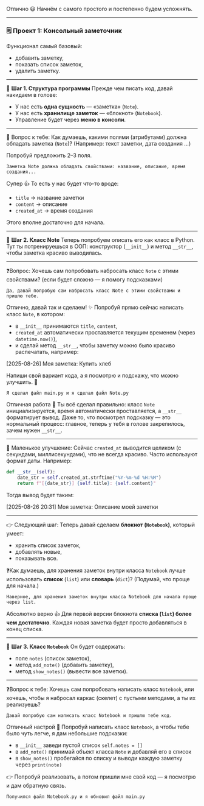 Отлично 😃
Начнём с самого простого и постепенно будем усложнять.

---

### 🗒️ Проект 1: Консольный заметочник

Функционал самый базовый:

* добавить заметку,
* показать список заметок,
* удалить заметку.

---

📍 **Шаг 1. Структура программы**
Прежде чем писать код, давай накидаем в голове:

* У нас есть **одна сущность** — «заметка» (`Note`).
* У нас есть **хранилище заметок** — «блокнот» (`Notebook`).
* Управление будет через **меню в консоли**.

---

🔎 Вопрос к тебе:
Как думаешь, какими полями (атрибутами) должна обладать заметка (`Note`)?
(Например: текст заметки, дата создания …)

Попробуй предложить 2–3 поля.

```
Заметка Note должна обладать свойствами: название, описание, время создания...
```

Супер 👍
То есть у нас будет что-то вроде:

* `title` → название заметки
* `content` → описание
* `created_at` → время создания

Этого вполне достаточно для начала.

---

📍 **Шаг 2. Класс Note**
Теперь попробуем описать его как класс в Python.
Тут ты потренируешься в ООП: конструктор (`__init__`) и метод `__str__`, чтобы заметка красиво выводилась.

---

❓Вопрос:
Хочешь сам попробовать набросать класс `Note` с этими свойствами?
(если будет сложно — я помогу подсказками)

```
Да, давай попробую сам набросать класс Note с этими свойствами и пришлю тебе.
```

Отлично, давай так и сделаем! ✨
Попробуй прямо сейчас написать класс `Note`, в котором:

* в `__init__` принимаются `title`, `content`,
* `created_at` автоматически проставляется текущим временем (через `datetime.now()`),
* и сделай метод `__str__`, чтобы заметку можно было красиво распечатать, например:

[2025-08-26] Моя заметка: Купить хлеб

Напиши свой вариант кода, а я посмотрю и подскажу, что можно улучшить. 🚀

```
Я сделал файл main.py и я сделал файл Note.py
```

Отличная работа 👏
Ты всё сделал правильно: класс `Note` инициализируется, время автоматически проставляется, а `__str__` форматирует вывод. Даже то, что посмотрел подсказку — это нормальный процесс: главное, теперь у тебя в голове закрепилось, зачем нужен `__str__`.

---

📍 Маленькое улучшение:
Сейчас `created_at` выводится целиком (с секундами, миллисекундами), что не всегда красиво. Часто используют формат даты. Например:

```python
def __str__(self):
    date_str = self.created_at.strftime("%Y-%m-%d %H:%M")
    return f"[{date_str}] {self.title}: {self.content}"
```

Тогда вывод будет таким:

[2025-08-26 20:31] Моя заметка: Описание моей заметки

---

👉 Следующий шаг:
Теперь давай сделаем **блокнот (`Notebook`)**, который умеет:

* хранить список заметок,
* добавлять новые,
* показывать все.

❓Как думаешь, для хранения заметок внутри класса `Notebook` лучше использовать **список** (`list`) или **словарь** (`dict`)?
(Подумай, что проще для начала.)

```
Наверное, для хранения заметок внутри класса Notebook для начала проще через list.
```

Абсолютно верно 👍
Для первой версии блокнота **списка (`list`) более чем достаточно**.
Каждая новая заметка будет просто добавляться в конец списка.

---

📍 **Шаг 3. Класс `Notebook`**
Он будет содержать:

* поле `notes` (список заметок),
* метод `add_note()` (добавить заметку),
* метод `show_notes()` (вывести все заметки).

---

❓Вопрос к тебе:
Хочешь сам попробовать написать класс `Notebook`, или хочешь, чтобы я набросал каркас (скелет) с пустыми методами, а ты их реализуешь?

```
Давай попробую сам написать класс Notebook и пришлю тебе код.
```

Отличный настрой 💪
Попробуй написать класс `Notebook`, а чтобы тебе было чуть легче, я дам небольшие подсказки:

* в `__init__` заведи пустой список `self.notes = []`
* в `add_note()` принимай объект класса `Note` и добавляй его в список
* в `show_notes()` пробегайся по списку и выводи каждую заметку через `print(note)`

👉 Попробуй реализовать, а потом пришли мне свой код — я посмотрю и дам обратную связь.

```
Получился файл Notebook.py и я обновил файл main.py
```
